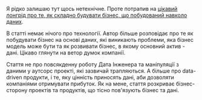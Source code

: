 Я рідко залишаю тут щось нетехнічне. Проте потрапив на [цікавий лонгрід про те, як складно будувати бізнес, що побудований навколо даних](https://pivotal.substack.com/p/economics-of-data-biz). 

В статті немає нічого про технології. Автор більше розповідає про те як побудувати бізнес на основі даних, які виникають проблеми, яка бізнес модель може бути та як розвивати бізнес, в якому основний актив - дані. Цікаво глянути на ветор думок компанії. 

Стаття не про повсякденну роботу Дата Інженера та маніпуляції з даними у аутсорс проекті, які зазвичай трапляються. А більше про data-driven продукти, і те, яку цінність приносять дані, аби дозволяти компаніями отримувати прибуток. Як на мене, стаття розкриває бізнес-сторону проектів та продуктів, що тісно пов'язують бізнес та дані. 
